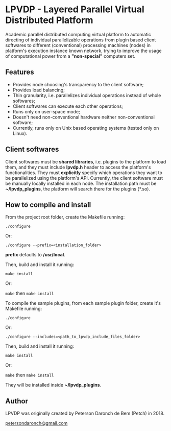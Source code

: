 # LPVDP - Layered Parallel Virtual Distributed Platform

Academic parallel distributed computing virtual platform to automatic directing of individual parallelizable operations from plugin based client softwares to different (conventional) processing machines (nodes) in platform's execution instance known network, trying to improve the usage of computational power from a **"non-special"** computers set.

## Features

* Provides node choosing's transparency to the client software;
* Provides load balancing;
* Thin granularity, i.e. parallelizes individual operations instead of whole softwares;
* Client softwares can execute each other operations;
* Runs only on user-space mode;
* Doesn't need non-conventional hardware neither non-conventional software;
* Currently, runs only on Unix based operating systems (tested only on Linux).

## Client softwares

Client softwares must be **shared libraries**, i.e. plugins to the platform to load them, and they must include **lpvdp.h** header to access the platform's functionalities. They must **explicitly** specify which operations they want to be parallelized using the platform's API. Currently, the client software must be manually locally installed in each node. The installation path must be **~/lpvdp_plugins**, the platform will search there for the plugins (*.so).

## How to compile and install

From the project root folder, create the Makefile running:

`./configure`

Or:

`./configure --prefix=<installation_folder>`

**prefix** defaults to **/usr/local**.

Then, build and install it running:

`make install`

Or:

`make` then `make install`

To compile the sample plugins, from each sample plugin folder, create it's Makefile running:

`./configure`

Or:

`./configure --includes=<path_to_lpvdp_include_files_folder>`

Then, build and install it running:

`make install`

Or:

`make` then `make install`

They will be installed inside **~/lpvdp_plugins**.

## Author

LPVDP was originally created by Peterson Daronch de Bem (Petch) in 2018.

petersondaronch@gmail.com
